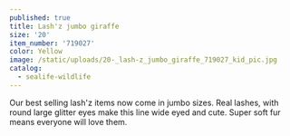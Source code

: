 ```yaml
---
published: true
title: Lash'z jumbo giraffe
size: '20'
item_number: '719027'
color: Yellow
image: /static/uploads/20-_lash-z_jumbo_giraffe_719027_kid_pic.jpg
catalog:
  - sealife-wildlife
---
```

Our best selling lash'z items now come in jumbo sizes. Real lashes, with round large glitter eyes make this line wide eyed and cute. Super soft fur means everyone will love them.
